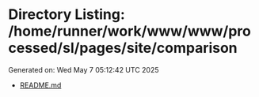 # Directory Listing: /home/runner/work/www/www/processed/sl/pages/site/comparison
Generated on: Wed May  7 05:12:42 UTC 2025

- [README.md](README.md)
